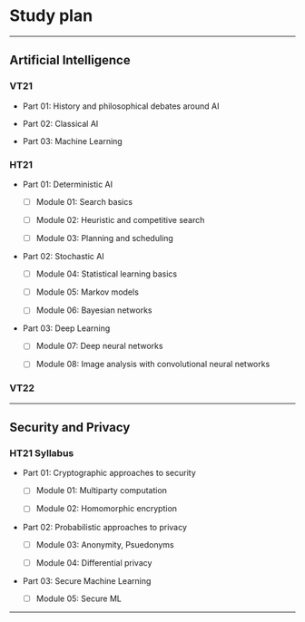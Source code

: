 # Study plan 

***
## Artificial Intelligence 

### VT21 

* Part 01: History and philosophical debates around AI 

* Part 02: Classical AI 

* Part 03: Machine Learning 

### HT21 

* Part 01: Deterministic AI 

    * [ ] Module 01: Search basics 

    * [ ] Module 02: Heuristic and competitive search

    * [ ] Module 03: Planning and scheduling

* Part 02: Stochastic AI

    * [ ] Module 04: Statistical learning basics

    * [ ] Module 05: Markov models 

    * [ ] Module 06: Bayesian networks 

* Part 03: Deep Learning

    * [ ] Module 07: Deep neural networks 

    * [ ] Module 08: Image analysis with convolutional neural networks

### VT22 


*** 
## Security and Privacy

### HT21 Syllabus

* Part 01: Cryptographic approaches to security

    * [ ] Module 01: Multiparty computation

    * [ ] Module 02: Homomorphic encryption

* Part 02: Probabilistic approaches to privacy

    * [ ] Module 03: Anonymity, Psuedonyms

    * [ ] Module 04: Differential privacy

* Part 03: Secure Machine Learning 

    * [ ] Module 05: Secure ML

***
